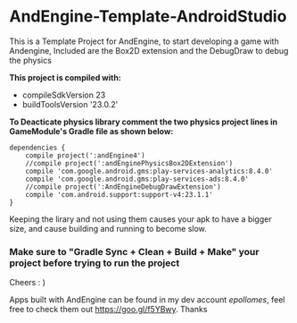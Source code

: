 # AndEngine-Template-AndroidStudio
This is a Template Project for AndEngine, to start developing a game with Andengine, Included are the Box2D extension and the DebugDraw to debug the physics

**This project is compiled with:**
* compileSdkVersion 23
* buildToolsVersion '23.0.2'

**To Deacticate physics library comment the two physics project lines in GameModule's Gradle file as shown below:**
```
dependencies {
    compile project(':andEngine4')
    //compile project(':andEnginePhysicsBox2DExtension')
    compile 'com.google.android.gms:play-services-analytics:8.4.0'
    compile 'com.google.android.gms:play-services-ads:8.4.0'
    //compile project(':AndEngineDebugDrawExtension')
    compile 'com.android.support:support-v4:23.1.1'
}
```

Keeping the lirary and not using them causes your apk to have a bigger size, and cause building and running to become slow.

### Make sure to "Gradle Sync + Clean + Build + Make" your project before trying to run the project

Cheers : )

Apps built with AndEngine can be found in my dev account *epollomes*, feel free to check them out https://goo.gl/f5YBwy. Thanks 
